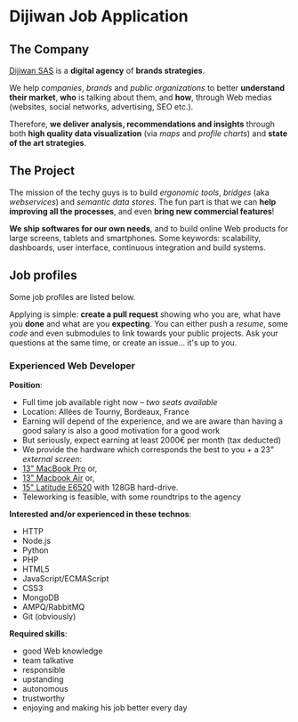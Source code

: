 # Dijiwan Job Application

## The Company

[Dijiwan SAS](http://dijiwan.com) is a **digital agency** of **brands strategies**.

We help *companies*, *brands* and *public organizations* to better **understand their market**, **who** is talking about them, and **how**, through Web medias (websites, social networks, advertising, SEO etc.).

Therefore, **we deliver analysis, recommendations and insights** through both **high quality data visualization** (via _maps_ and _profile charts_) and **state of the art strategies**.

## The Project

The mission of the techy guys is to build *ergonomic tools*, *bridges* (aka *webservices*) and *semantic data stores*.
The fun part is that we can **help improving all the processes**, and even **bring new commercial features**!

**We ship softwares for our own needs**, and to build online Web products for large screens, tablets and smartphones.
Some keywords: scalability, dashboards, user interface, continuous integration and build systems.

## Job profiles

Some job profiles are listed below.

Applying is simple: **create a pull request** showing who you are, what have you **done** and what are you **expecting**.
You can either push a *resume*, some *code* and even submodules to link towards your public projects.
Ask your questions at the same time, or create an issue… it's up to you.

### Experienced Web Developer

__Position__:

* Full time job available right now – _two seats available_
* Location: Allées de Tourny, Bordeaux, France
* Earning will depend of the experience, and we are aware than having a good salary is also a good motivation for a good work
* But seriously, expect earning at least 2000€ per month (tax deducted)
* We provide the hardware which corresponds the best to you + a 23" _external screen_:
 * [13" MacBook Pro](http://store.apple.com/fr/browse/home/shop_mac/family/macbook_pro) or,
 * [13" Macbook Air](http://store.apple.com/fr/browse/home/shop_mac/family/macbook_air) or,
 * [15" Latitude E6520](http://www.dell.com/fr/entreprise/p/latitude-e6520/fs) with 128GB hard-drive.
* Teleworking is feasible, with some roundtrips to the agency

__Interested and/or experienced in these technos__:

* HTTP
* Node.js
* Python
* PHP
* HTML5
* JavaScript/ECMAScript
* CSS3
* MongoDB
* AMPQ/RabbitMQ
* Git (obviously)

__Required skills__:

* good Web knowledge
* team talkative
* responsible
* upstanding
* autonomous
* trustworthy
* enjoying and making his job better every day
